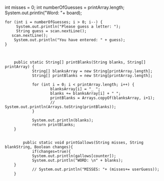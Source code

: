 int misses = 0;
    int numberOfGuesses = printArray.length;
    System.out.println("Word: "+ board);

    for (int i = numberOfGuesses; i > 0; i--) {
         System.out.println("Please guess a letter: ");
         String guess = scan.nextLine();
       scan.nextLine();
        System.out.println("You have entered: " + guess);
    }



        public static String[] printBlanks(String blanks, String[] printArray) {
                String[] blanksArray = new String[printArray.length];
                String[] printBlanks = new String[printArray.length];

                for (int i = 0; i < printArray.length; i++) {
                        blanksArray[i] = "_ ";
                        blanks += blanksArray[i] + " ";
                        printBlanks = Arrays.copyOf(blanksArray, i+1);
                        // System.out.println(Arrays.toString(printBlanks));
                }
                
                System.out.println(blanks);
                return printBlanks;
        }


            public static void printGallows(String misses, String blankString, Boolean changes){
                if(changes=true){
                System.out.println(gallows[counter]);
                System.out.println("WORD: \n" + blanks);
        }
                // System.out.println("MISSES: "+ (misses+= userGuess));
        }